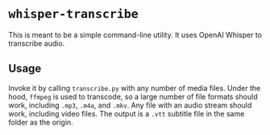 # `whisper-transcribe`
This is meant to be a simple command-line utility.
It uses OpenAI Whisper to transcribe audio.

## Usage
Invoke it by calling `transcribe.py` with any number of media files.
Under the hood, `ffmpeg` is used to transcode, so a large number of file formats should work, including `.mp3`, `.m4a`, and `.mkv`.
Any file with an audio stream should work, including video files.
The output is a `.vtt` subtitle file in the same folder as the origin.
